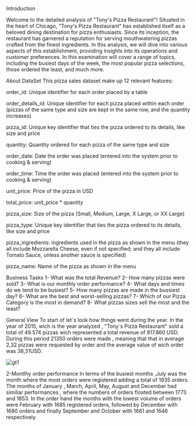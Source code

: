 Introduction 

Welcome to the detailed analysis of "Tony's Pizza Restaurant"! Situated in the heart of Chicago, "Tony's Pizza Restaurant" has established itself as a beloved dining destination for pizza enthusiasts. Since its inception, the restaurant has garnered a reputation for serving mouthwatering pizzas crafted from the finest ingredients. In this analysis, we will dive into various aspects of this establishment, providing insights into its operations and customer preferences. In this examination will cover a range of topics, including the busiest days of the week, the most popular pizza selections, those ordered the least, and much more.

About DataSet
This pizza sales dataset make up 12 relevant features:

order_id: Unique identifier for each order placed by a table

order_details_id: Unique identifier for each pizza placed within each order (pizzas of the same type and size are kept in the same row, and the quantity increases)

pizza_id: Unique key identifier that ties the pizza ordered to its details, like size and price

quantity: Quantity ordered for each pizza of the same type and size

order_date: Date the order was placed (entered into the system prior to cooking & serving)

order_time: Time the order was placed (entered into the system prior to cooking & serving)

unit_price: Price of the pizza in USD

total_price: unit_price * quantity

pizza_size: Size of the pizza (Small, Medium, Large, X Large, or XX Large)

pizza_type: Unique key identifier that ties the pizza ordered to its details, like size and price

pizza_ingredients: ingredients used in the pizza as shown in the menu (they all include Mozzarella Cheese, even if not specified; and they all include Tomato Sauce, unless another sauce is specified)

pizza_name: Name of the pizza as shown in the menu

Business Tasks
1- What was the total Revenue?
2- How many pizzas were sold?
3- What is our monthly order performance?
4- What days and times do we tend to be busiest?
5- How many pizzas are made in the bussiest day?
6- What are the best and worst-selling pizzas?
7- Which of our Pizza Category is the most in demand?
8- What pizzas sizes sell the most and the least?

General View
To start of let´s look how things went during the year. In the year of 2015, wich is the year analyzed , "Tony´s Pizza Restaurant" sold a total of 49.574 pizzas wich represented a total revenue of 817.860 USD. During this period 21350 orders were made , meaning that that in average 2,32 pizzas were requested by order and the average value of wich order was 38,31USD.

![gt1](https://github.com/AndreCammoes/pizza_sales/assets/160741788/342f0253-9e23-4b8a-8a80-f5c8941ede8b)

2-Montlhy order performance
In terms of the busiest months ,July was the month where the most orders were registered adding a total of 1935 orders. The months of January , March, April, May, August and December had similiar performances , where the numbers of orders floated between 1773 and 1853. In the order hand the months with the lowest volume of orders were February with 1685 registered orders, followed by December with 1680 orders and finally September and October with 1661 and 1646 respectively.




